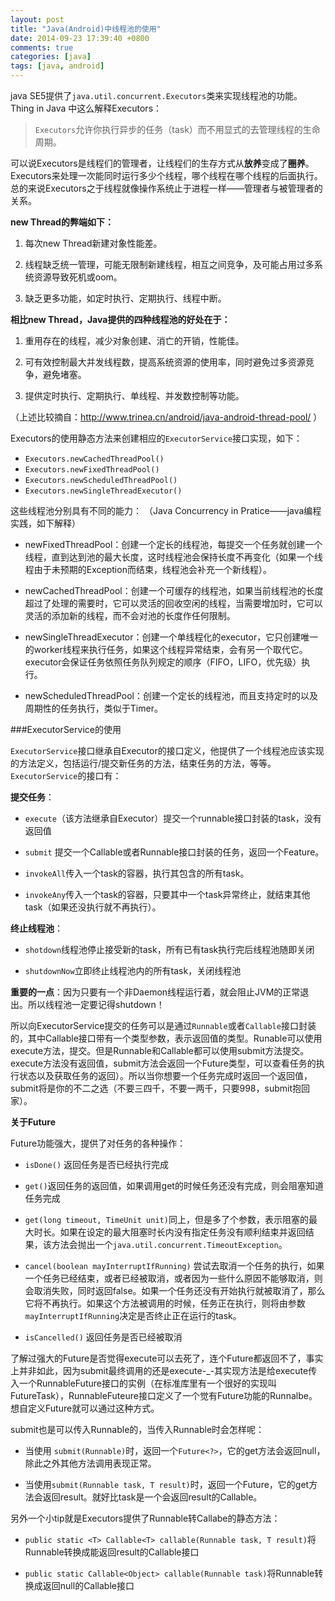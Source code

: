 ```yaml
---
layout: post
title: "Java(Android)中线程池的使用"
date: 2014-09-23 17:39:40 +0800
comments: true
categories: [java]
tags: [java, android]
---
```


java SE5提供了`java.util.concurrent.Executors`类来实现线程池的功能。
Thing in Java 中这么解释Executors：

>`Executors`允许你执行异步的任务（task）而不用显式的去管理线程的生命周期。 

可以说Executors是线程们的管理者，让线程们的生存方式从**放养**变成了**圈养**。Executors来处理一次能同时运行多少个线程，哪个线程在哪个线程的后面执行。总的来说Executors之于线程就像操作系统止于进程一样——管理者与被管理者的关系。 

<!--more-->

**new Thread的弊端如下：**

 1. 每次new Thread新建对象性能差。

 2. 线程缺乏统一管理，可能无限制新建线程，相互之间竞争，及可能占用过多系统资源导致死机或oom。

 3. 缺乏更多功能，如定时执行、定期执行、线程中断。

**相比new Thread，Java提供的四种线程池的好处在于：**

1. 重用存在的线程，减少对象创建、消亡的开销，性能佳。

2. 可有效控制最大并发线程数，提高系统资源的使用率，同时避免过多资源竞争，避免堵塞。

3. 提供定时执行、定期执行、单线程、并发数控制等功能。

（上述比较摘自：http://www.trinea.cn/android/java-android-thread-pool/ ）

Executors的使用静态方法来创建相应的`ExecutorService`接口实现，如下：

 * `Executors.newCachedThreadPool()`
 * `Executors.newFixedThreadPool()`
 * `Executors.newScheduledThreadPool()`
 * `Executors.newSingleThreadExecutor()` 
 
 
 这些线程池分别具有不同的能力： 
 （Java Concurrency in Pratice——java编程实践，如下解释）
 
 * newFixedThreadPool：创建一个定长的线程池，每提交一个任务就创建一个线程，直到达到池的最大长度，这时线程池会保持长度不再变化（如果一个线程由于未预期的Exception而结束，线程池会补充一个新线程）。
 
 * newCachedThreadPool：创建一个可缓存的线程池，如果当前线程池的长度超过了处理的需要时，它可以灵活的回收空闲的线程，当需要增加时，它可以灵活的添加新的线程，而不会对池的长度作任何限制。
 
 * newSingleThreadExecutor：创建一个单线程化的executor，它只创建唯一的worker线程来执行任务，如果这个线程异常结束，会有另一个取代它。executor会保证任务依照任务队列规定的顺序（FIFO，LIFO，优先级）执行。
 
 * newScheduledThreadPool：创建一个定长的线程池，而且支持定时的以及周期性的任务执行，类似于Timer。
 
###ExecutorService的使用

`ExecutorService`接口继承自Executor的接口定义，他提供了一个线程池应该实现的方法定义，包括运行/提交新任务的方法，结束任务的方法，等等。
`ExecutorService`的接口有：

**提交任务**：

 * `execute`（该方法继承自Executor）提交一个runnable接口封装的task，没有返回值

 * `submit` 提交一个Callable或者Runnable接口封装的任务，返回一个Feature。

 *  `invokeAll`传入一个task的容器，执行其包含的所有task。

 * `invokeAny`传入一个task的容器，只要其中一个task异常终止，就结束其他task（如果还没执行就不再执行）。
 
**终止线程池**：

 * `shotdown`线程池停止接受新的task，所有已有task执行完后线程池随即关闭

 * `shutdownNow`立即终止线程池内的所有task，关闭线程池

**重要的一点**：因为只要有一个非Daemon线程运行着，就会阻止JVM的正常退出。所以线程池一定要记得shutdown！ 

所以向ExecutorService提交的任务可以是通过`Runnable`或者`Callable`接口封装的，其中Callable接口带有一个类型参数，表示返回值的类型。Runable可以使用execute方法，提交。但是Runnable和Callable都可以使用submit方法提交。execute方法没有返回值，submit方法会返回一个Future<T>类型，可以查看任务的执行状态以及获取任务的返回）。所以当你想要一个任务完成时返回一个返回值，submit将是你的不二之选（不要三四千，不要一两千，只要998，submit抱回家）。

**关于Future<T>**

Future功能强大，提供了对任务的各种操作：

 * `isDone()` 返回任务是否已经执行完成

 * `get()`返回任务的返回值，如果调用get的时候任务还没有完成，则会阻塞知道任务完成

 * `get(long timeout, TimeUnit unit)`同上，但是多了个参数，表示阻塞的最大时长。如果在设定的最大阻塞时长内没有指定任务没有顺利结束并返回结果，该方法会抛出一个`java.util.concurrent.TimeoutException`。

 * `cancel(boolean mayInterruptIfRunning)` 尝试去取消一个任务的执行，如果一个任务已经结束，或者已经被取消，或者因为一些什么原因不能够取消，则会取消失败，同时返回false。如果一个任务还没有开始执行就被取消了，那么它将不再执行。如果这个方法被调用的时候，任务正在执行，则将由参数`mayInterruptIfRunning`决定是否终止正在运行的task。

 * `isCancelled()` 返回任务是否已经被取消

了解过强大的Future是否觉得execute可以去死了，连个Future都返回不了，事实上并非如此，因为submit最终调用的还是execute-_-其实现方法是给execute传入一个RunnableFuture接口的实例（在标准库里有一个很好的实现叫FutureTask），RunnableFuteure接口定义了一个觉有Future功能的Runnalbe。想自定义Future就可以通过这种方式。

submit也是可以传入Runnable的，当传入Runnable时会怎样呢：

 * 当使用 `submit(Runnable)`时，返回一个`Future<?>`，它的get方法会返回null，除此之外其他方法调用表现正常。

 * 当使用`submit(Runnable task, T result)`时，返回一个Future<T>，它的get方法会返回result。就好比task是一个会返回result的Callable。


另外一个小tip就是Executors提供了Runnable转Callabe的静态方法：

 * `public static <T> Callable<T> callable(Runnable task, T result)`将Runnable转换成能返回result的Callable接口

 * `public static Callable<Object> callable(Runnable task)`将Runnable转换成返回null的Callable接口



